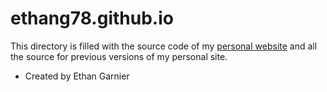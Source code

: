 # ethang78.github.io

This directory is filled with the source code of my [personal website](ethang78.github.io) and all the source for previous versions of my personal site.
- Created by Ethan Garnier
